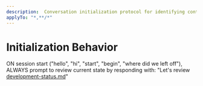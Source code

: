 ```yaml
---
description:  Conversation initialization protocol for identifying context and reviewing status
applyTo: "*,**/*"
---
```


# Initialization Behavior

ON session start ("hello", "hi", "start", "begin", "where did we left off"), ALWAYS prompt to review current state by responding with:
"Let's review [development-status.md](mdc:memory-bank/development-status.md)"

